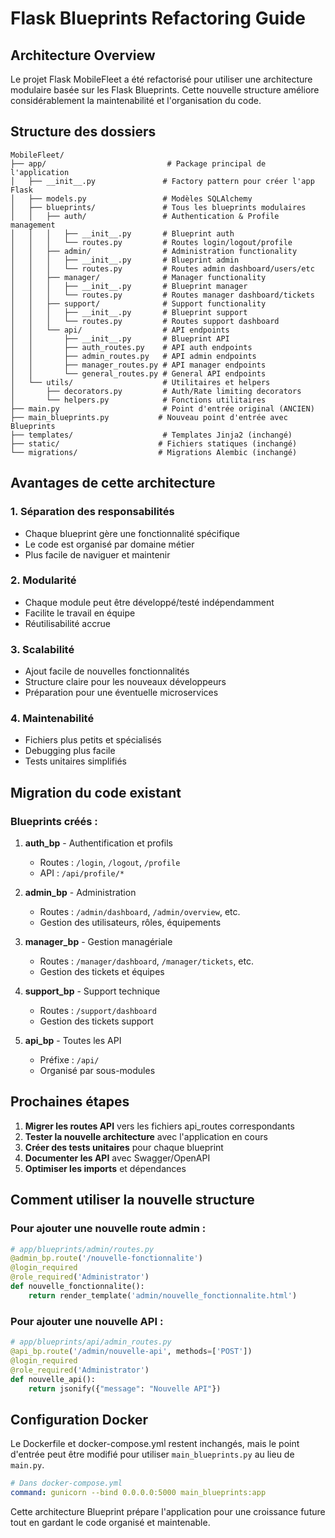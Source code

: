 # Flask Blueprints Refactoring Guide

## Architecture Overview

Le projet Flask MobileFleet a été refactorisé pour utiliser une architecture modulaire basée sur les Flask Blueprints. Cette nouvelle structure améliore considérablement la maintenabilité et l'organisation du code.

## Structure des dossiers

```
MobileFleet/
├── app/                           # Package principal de l'application
│   ├── __init__.py               # Factory pattern pour créer l'app Flask
│   ├── models.py                 # Modèles SQLAlchemy
│   ├── blueprints/               # Tous les blueprints modulaires
│   │   ├── auth/                 # Authentication & Profile management
│   │   │   ├── __init__.py       # Blueprint auth
│   │   │   └── routes.py         # Routes login/logout/profile
│   │   ├── admin/                # Administration functionality
│   │   │   ├── __init__.py       # Blueprint admin
│   │   │   └── routes.py         # Routes admin dashboard/users/etc
│   │   ├── manager/              # Manager functionality
│   │   │   ├── __init__.py       # Blueprint manager
│   │   │   └── routes.py         # Routes manager dashboard/tickets
│   │   ├── support/              # Support functionality
│   │   │   ├── __init__.py       # Blueprint support
│   │   │   └── routes.py         # Routes support dashboard
│   │   └── api/                  # API endpoints
│   │       ├── __init__.py       # Blueprint API
│   │       ├── auth_routes.py    # API auth endpoints
│   │       ├── admin_routes.py   # API admin endpoints
│   │       ├── manager_routes.py # API manager endpoints
│   │       └── general_routes.py # General API endpoints
│   └── utils/                    # Utilitaires et helpers
│       ├── decorators.py         # Auth/Rate limiting decorators
│       └── helpers.py            # Fonctions utilitaires
├── main.py                       # Point d'entrée original (ANCIEN)
├── main_blueprints.py           # Nouveau point d'entrée avec Blueprints
├── templates/                    # Templates Jinja2 (inchangé)
├── static/                      # Fichiers statiques (inchangé)
└── migrations/                  # Migrations Alembic (inchangé)
```

## Avantages de cette architecture

### 1. **Séparation des responsabilités**
- Chaque blueprint gère une fonctionnalité spécifique
- Le code est organisé par domaine métier
- Plus facile de naviguer et maintenir

### 2. **Modularité**
- Chaque module peut être développé/testé indépendamment
- Facilite le travail en équipe
- Réutilisabilité accrue

### 3. **Scalabilité**
- Ajout facile de nouvelles fonctionnalités
- Structure claire pour les nouveaux développeurs
- Préparation pour une éventuelle microservices

### 4. **Maintenabilité**
- Fichiers plus petits et spécialisés
- Debugging plus facile
- Tests unitaires simplifiés

## Migration du code existant

### Blueprints créés :

1. **auth_bp** - Authentification et profils
   - Routes : `/login`, `/logout`, `/profile`
   - API : `/api/profile/*`

2. **admin_bp** - Administration  
   - Routes : `/admin/dashboard`, `/admin/overview`, etc.
   - Gestion des utilisateurs, rôles, équipements

3. **manager_bp** - Gestion managériale
   - Routes : `/manager/dashboard`, `/manager/tickets`, etc.
   - Gestion des tickets et équipes

4. **support_bp** - Support technique
   - Routes : `/support/dashboard`
   - Gestion des tickets support

5. **api_bp** - Toutes les API
   - Préfixe : `/api/`
   - Organisé par sous-modules

## Prochaines étapes

1. **Migrer les routes API** vers les fichiers api_routes correspondants
2. **Tester la nouvelle architecture** avec l'application en cours
3. **Créer des tests unitaires** pour chaque blueprint
4. **Documenter les API** avec Swagger/OpenAPI
5. **Optimiser les imports** et dépendances

## Comment utiliser la nouvelle structure

### Pour ajouter une nouvelle route admin :
```python
# app/blueprints/admin/routes.py
@admin_bp.route('/nouvelle-fonctionnalite')
@login_required
@role_required('Administrator')
def nouvelle_fonctionnalite():
    return render_template('admin/nouvelle_fonctionnalite.html')
```

### Pour ajouter une nouvelle API :
```python
# app/blueprints/api/admin_routes.py
@api_bp.route('/admin/nouvelle-api', methods=['POST'])
@login_required
@role_required('Administrator')
def nouvelle_api():
    return jsonify({"message": "Nouvelle API"})
```

## Configuration Docker

Le Dockerfile et docker-compose.yml restent inchangés, mais le point d'entrée peut être modifié pour utiliser `main_blueprints.py` au lieu de `main.py`.

```yaml
# Dans docker-compose.yml
command: gunicorn --bind 0.0.0.0:5000 main_blueprints:app
```

Cette architecture Blueprint prépare l'application pour une croissance future tout en gardant le code organisé et maintenable.
